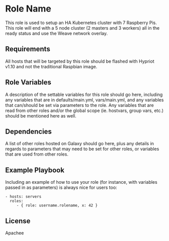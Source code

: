 Role Name
=========

This role  is used to setup an HA Kubernetes cluster with 7 Raspberry Pis.<br>
This role will end with a 5 node cluster (2 masters and 3 workers) all in the ready status and use the Weave network overlay.<br>

Requirements
------------

All hosts that will be targeted by this role should be flashed with Hypriot v1.10 and not the traditional Raspbian image. 

Role Variables
--------------

A description of the settable variables for this role should go here, including any variables that are in defaults/main.yml, vars/main.yml, and any variables that can/should be set via parameters to the role. Any variables that are read from other roles and/or the global scope (ie. hostvars, group vars, etc.) should be mentioned here as well.

Dependencies
------------

A list of other roles hosted on Galaxy should go here, plus any details in regards to parameters that may need to be set for other roles, or variables that are used from other roles.

Example Playbook
----------------

Including an example of how to use your role (for instance, with variables passed in as parameters) is always nice for users too:

    - hosts: servers
      roles:
         - { role: username.rolename, x: 42 }

License
-------

Apachee